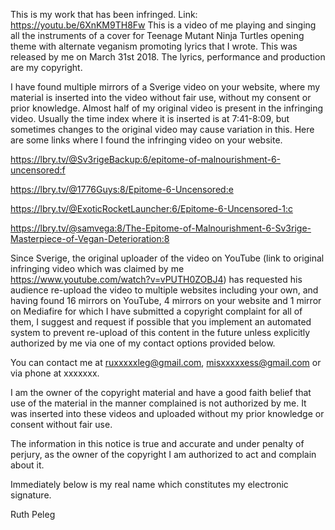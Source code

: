 This is my work that has been infringed. Link: https://youtu.be/6XnKM9TH8Fw This is a video of me playing and singing all the instruments of a cover for Teenage Mutant Ninja Turtles opening theme with alternate veganism promoting lyrics that I wrote. This was released by me on March 31st 2018. The lyrics, performance and production are my copyright.

I have found multiple mirrors of a Sverige video on your website, where my material is inserted into the video without fair use, without my consent or prior knowledge. Almost half of my original video is present in the infringing video. Usually the time index where it is inserted is at 7:41-8:09, but sometimes changes to the original video may cause variation in this. Here are some links where I found the infringing video on your website.

https://lbry.tv/@Sv3rigeBackup:6/epitome-of-malnourishment-6-uncensored:f

https://lbry.tv/@1776Guys:8/Epitome-6-Uncensored:e

https://lbry.tv/@ExoticRocketLauncher:6/Epitome-6-Uncensored-1:c

https://lbry.tv/@samvega:8/The-Epitome-of-Malnourishment-6-Sv3rige-Masterpiece-of-Vegan-Deterioration:8

Since Sverige, the original uploader of the video on YouTube (link to original infringing video which was claimed by me https://www.youtube.com/watch?v=vPUTH0ZOBJ4) has requested his audience re-upload the video to multiple websites including your own, and having found 16 mirrors on YouTube, 4 mirrors on your website and 1 mirror on Mediafire for which I have submitted a copyright complaint for all of them, I suggest and request if possible that you implement an automated system to prevent re-upload of this content in the future unless explicitly authorized by me via one of my contact options provided below.

You can contact me at ruxxxxxleg@gmail.com, misxxxxxess@gmail.com or via phone at xxxxxxx.

I am the owner of the copyright material and have a good faith belief that use of the material in the manner complained is not authorized by me. It was inserted into these videos and uploaded without my prior knowledge or consent without fair use.

The information in this notice is true and accurate and under penalty of perjury, as the owner of the copyright I am authorized to act and complain about it.

Immediately below is my real name which constitutes my electronic signature.

Ruth Peleg
